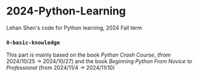# 2024-Python-Learning
Lehan Shen's code for Python learning, 2024 Fall term

### `0-basic-knowledge`
This part is mainly based on the book _Python Crash Course_, (from 2024/10/25 -> 2024/10/27) and the book _Beginning Python From Novice to Professional_ (from 2024/11/4 -> 2024/11/10)
